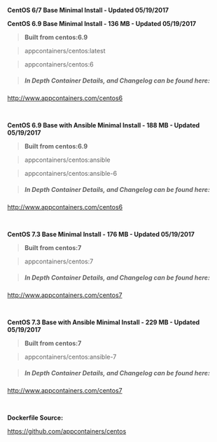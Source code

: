 **CentOS 6/7 Base Minimal Install - Updated 05/19/2017**


**CentOS 6.9 Base Minimal Install - 136 MB - Updated 05/19/2017**

>**Built from centos:6.9**

> appcontainers/centos:latest

> appcontainers/centos:6

>##### In Depth Container Details, and Changelog can be found here:
http://www.appcontainers.com/centos6

&nbsp;

**CentOS 6.9 Base with Ansible Minimal Install - 188 MB - Updated 05/19/2017**

>**Built from centos:6.9**

> appcontainers/centos:ansible

> appcontainers/centos:ansible-6

>##### In Depth Container Details, and Changelog can be found here:
http://www.appcontainers.com/centos6

&nbsp;

**CentOS 7.3 Base Minimal Install - 176 MB - Updated 05/19/2017**

>**Built from centos:7**

> appcontainers/centos:7

>##### In Depth Container Details, and Changelog can be found here:
http://www.appcontainers.com/centos7

&nbsp;

**CentOS 7.3 Base with Ansible Minimal Install - 229 MB - Updated 05/19/2017**

>**Built from centos:7**

> appcontainers/centos:ansible-7

>##### In Depth Container Details, and Changelog can be found here:
http://www.appcontainers.com/centos7

&nbsp;

**Dockerfile Source:**

https://github.com/appcontainers/centos
